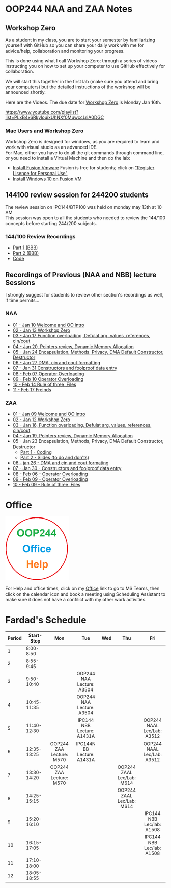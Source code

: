 # OOP244 NAA and ZAA Notes


## Workshop Zero
As a student in my class, you are to start your semester by familiarizing yourself with GitHub so you can share your daily work with me for advice/help, collaboration and monitoring your progress. 

This is done using what I call Workshop Zero; through a series of videos instructing you on how to set up your computer to use GitHub effectively for collaboration.
 
We will start this together in the first lab (make sure you attend and bring your computers) but the detailed instructions of the workshop will be announced shortly.

Here are the Videos. The due date for [Workshop Zero](https://www.youtube.com/playlist?list=PLxB4x6RkylouixUhNXf0MuwccLriA0DGC) is Monday Jan 16th.

https://www.youtube.com/playlist?list=PLxB4x6RkylouixUhNXf0MuwccLriA0DGC

### Mac Users and Workshop Zero
Workshop Zero is designed for windows, as you are required to learn and work with visual studio as an advanced IDE.<br />
For Mac, either you have to do all the git commands through command line, or you need to install a Virtual Machine and then do the lab:
- [Install Fusion Vmware](https://www.vmware.com/ca/products/fusion/fusion-evaluation.html) Fusion is free for students; click on ["Register Lisence for Personal Use"](https://customerconnect.vmware.com/web/vmware/evalcenter?p=fusion-player-personal) 
- [Install Windows 10 on Fusion VM](https://www.groovypost.com/howto/create-custom-virtual-machine-vmware-fusion/)

## 144100 review session  for 244200 students
The review session on IPC144/BTP100 was held on monday may 13th at 10 AM<br />
This session was open to all the students who needed to review the 144/100 concepts before starting 244/200 subjects.<br />

### 144/100 Review Recordings

- [Part 1 (BBB)](https://recordings.rna2.blindsidenetworks.com/senecacollege/142746f4e9d27ffabde29661522c53351062c6d5-1652708621059/capture/)
- [Part 2 (BBB)](https://recordings.rna2.blindsidenetworks.com/senecacollege/142746f4e9d27ffabde29661522c53351062c6d5-1652719820097/capture/)
- [Code](https://github.com/Seneca-244200/OOP244-NAA-and-ZAA-Notes/tree/main/144100Review)

## Recordings of Previous (NAA and NBB) lecture Sessions
I strongly suggest for students to review other section's recordings as well, if time permits...
### NAA
- [01 - Jan 10 Welcome and OO intro](https://youtu.be/VODzuPAUFDU)
- [02 - Jan 13 Workshop Zero](https://youtu.be/SfPAlLVOFh8)
- [03 - Jan 17 Function overloading, Defulat arg. values, references, cin/cout](https://youtu.be/R9M5c0FPIqM) 
- [04 - Jan 20, Pointers review, Dynamic Memory Allocation](https://youtu.be/DHpcdos-n2I)
- [05 - Jan 24 Encapsulation, Methods, Privacy, DMA Default Constructor, Destructor](https://youtu.be/bf_3zcudSXk)
- [06 - Jan 27 DMA, cin and cout formatting](https://youtu.be/pX9H-hA4gQ0)
- [07 - Jan 31 Constructors and foolproof data entry](https://youtu.be/3-GcmdPdlxY)
- [08 - Feb 07 Operator Overloading](https://youtu.be/dPGvLm18X2c)
- [09 - Feb 10 Operator Overloading](https://youtu.be/sVsWwxFpAZk)
- [10 - Feb 14 Rule of three, Files](https://youtu.be/ZhFzm8g54c0)
- [11 - Feb 17 Freinds](https://youtu.be/u4ZioDkkC2g)
### ZAA
- [01 - Jan 09 Welcome and OO intro](https://youtu.be/k2-i_HTruE4)
- [02 - Jan 12 Workshop Zero](https://youtu.be/tX8yihHl9dI)
- [03 - Jan 16, Function overloading, Defulat arg. values, references, cin/cout](https://youtu.be/G1UDVxcOhEg)
- [04 - Jan 19, Pointers review, Dynamic Memory Allocation](https://youtu.be/DJ0QLQtv4mI)
- 05 - Jan 23 Encapsulation, Methods, Privacy, DMA Default Constructor, Destructor
   - [Part 1 - Coding](https://youtu.be/MgFAef9XLZk)
   - [Part 2 - Slides (to do and don'ts)](https://youtu.be/8p8fi3qjh88) 
- [06 - jan 26 - DMA and cin and cout formating](https://youtu.be/xgEe2nSMSm8)
- [07 - Jan 30 - Constructors and foolproof data entry](https://youtu.be/ijeTDVgzfK8)
- [08 - Feb 06 - Operator Overloading](https://youtu.be/iv9K5O0X5bI)
- [09 - Feb 09 - Operator Overloading](https://youtu.be/R2fyqlP9VXg)
- [10 - Feb 09 - Rule of three, Files](https://youtu.be/th-rlD9CAL4)
# Office
[![Fardad Office](images/244Office.png)](https://teams.microsoft.com/l/channel/19%3aVPwdlcFX6UVD-3Rm_mrQt3qjO_lBKOEbisgwKSFK0Ls1%40thread.tacv2/General?groupId=a0cd7d51-8588-4fab-9ae0-7e08821c232b&tenantId=eb34f74a-58e7-4a8b-9e59-433e4c412757)

For Help and office times, click on my  [Office](https://teams.microsoft.com/l/channel/19%3adWp8NHtKn8C43A1EsfN70Dkxi00NNSdWT5H_5RzVDI41%40thread.tacv2/General?groupId=c8867f6e-1fdd-4571-851b-6f5907940a53&tenantId=eb34f74a-58e7-4a8b-9e59-433e4c412757)  link to go to MS Teams, then click on the calendar icon and book a meeting using Scheduling Assistant to make sure it does not have a confilict with my other work activities.

# Fardad's Schedule
| Period | Start-Stop  | Mon | Tue | Wed | Thu | Fri |
|--------|-------------|:-----------------:|:-----------------:|:-----------------:|:-----------------:|:-----------------:|
| 1      | 8:00-8:50   |     |     |     |      |    |
| 2      | 8:55-9:45   |     |     |     |      |     |
| 3      | 9:50-10:40  |     |   OOP244 NAA <br /> Lecture: A3504   |     |     |        |
| 4      | 10:45-11:35 |     |  OOP244 NAA <br /> Lecture: A3504  |     |    |      |
| 5      | 11:40-12:30 |   |  IPC144 NBB <br /> Lecture: A1431A   |     |     |  OOP244 NAAL <br /> Lec/Lab: A3512  |
| 6      | 12:35-13:25 |  OOP244 ZAA <br /> Lecture: M570   |  IPC144N BB <br /> Lecture: A1431A    |      |      |   OOP244 NAAL <br /> Lec/Lab: A3512     |
| 7      | 13:30-14:20 |  OOP244 ZAA <br /> Lecture: M570   |     |       |  OOP244 ZAAL <br /> Lec/Lab: M614    |      |
| 8      | 14:25-15:15 |     |       |     |  OOP244 ZAAL <br /> Lec/Lab: M614  |      |
| 9      | 15:20-16:10 |     |      |     |      |    IPC144 NBB <br /> Lec/lab: A1508    |
| 10     | 16:15-17:05 |     |   |    |      |   IPC144 NBB <br /> Lec/lab: A1508   |
| 11     | 17:10-18:00 |       |     |     |      |      |
| 12     | 18:05-18:55 |       |     |   |      |      |
